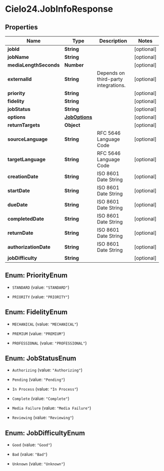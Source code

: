 # Cielo24.JobInfoResponse

## Properties

Name | Type | Description | Notes
------------ | ------------- | ------------- | -------------
**jobId** | **String** |  | [optional] 
**jobName** | **String** |  | [optional] 
**mediaLengthSeconds** | **Number** |  | [optional] 
**externalId** | **String** | Depends on third-party integrations. | [optional] 
**priority** | **String** |  | [optional] 
**fidelity** | **String** |  | [optional] 
**jobStatus** | **String** |  | [optional] 
**options** | [**JobOptions**](JobOptions.md) |  | [optional] 
**returnTargets** | **Object** |  | [optional] 
**sourceLanguage** | **String** | RFC 5646 Language Code | [optional] 
**targetLanguage** | **String** | RFC 5646 Language Code | [optional] 
**creationDate** | **String** | ISO 8601 Date String | [optional] 
**startDate** | **String** | ISO 8601 Date String | [optional] 
**dueDate** | **String** | ISO 8601 Date String | [optional] 
**completedDate** | **String** | ISO 8601 Date String | [optional] 
**returnDate** | **String** | ISO 8601 Date String | [optional] 
**authorizationDate** | **String** | ISO 8601 Date String | [optional] 
**jobDifficulty** | **String** |  | [optional] 



## Enum: PriorityEnum


* `STANDARD` (value: `"STANDARD"`)

* `PRIORITY` (value: `"PRIORITY"`)





## Enum: FidelityEnum


* `MECHANICAL` (value: `"MECHANICAL"`)

* `PREMIUM` (value: `"PREMIUM"`)

* `PROFESSIONAL` (value: `"PROFESSIONAL"`)





## Enum: JobStatusEnum


* `Authorizing` (value: `"Authorizing"`)

* `Pending` (value: `"Pending"`)

* `In Process` (value: `"In Process"`)

* `Complete` (value: `"Complete"`)

* `Media Failure` (value: `"Media Failure"`)

* `Reviewing` (value: `"Reviewing"`)





## Enum: JobDifficultyEnum


* `Good` (value: `"Good"`)

* `Bad` (value: `"Bad"`)

* `Unknown` (value: `"Unknown"`)




